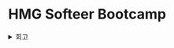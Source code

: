 # HMG Softeer Bootcamp
<details>
  <summary>회고</summary>
  <div>
  
  <details>
    <summary>07.01 - week 01, day 01 </summary>
      <div markdown="1">  
      &nbsp;&nbsp;&nbsp;&nbsp; high availability → (traffic, power issue 등에 대한) 강인함, 안정성. <br>
      &nbsp;&nbsp;&nbsp;&nbsp; actionable data -> action을 취할 수 있도록 하는 data. <br>
      &nbsp;&nbsp;&nbsp;&nbsp; exact instruction challenge -> trial, error, feedback의 과정을 짧게 반복해서 가져가라.
      </div>
  </details>

  <details>
    <summary>07.02 - week 01, day 02 </summary>
      <div markdown="1">  
      &nbsp;&nbsp;&nbsp;&nbsp; Keep <br>
      &nbsp;&nbsp;&nbsp;&nbsp;&nbsp;&nbsp;&nbsp;&nbsp; test <br>
      &nbsp;&nbsp;&nbsp;&nbsp; Problem <br>
      &nbsp;&nbsp;&nbsp;&nbsp; Try
      </div>
  </details>

  </div>
</details>
